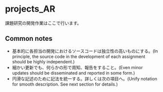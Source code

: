 # projects_AR
課題研究の開発作業はここで行います。

## Common notes
* 基本的に各担当の開発におけるソースコードは独立性の高いものにする。(In principle, the source code in the development of each assignment should be highly independent.)
* 細かい更新でも、何らかの形で周知、報告をすること。(Even minor updates should be disseminated and reported in some form.)
* 円滑な記述のために記法を統一する。詳しくは次の項目へ。(Unify notation for smooth description. See next section for details.)
